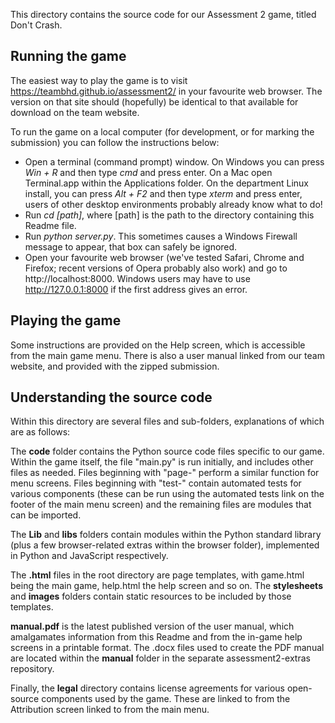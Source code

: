 This directory contains the source code for our Assessment 2 game, titled Don't Crash.

## Running the game

The easiest way to play the game is to visit https://teambhd.github.io/assessment2/ in your favourite web browser. The version on that site should (hopefully) be identical to that available for download on the team website.

To run the game on a local computer (for development, or for marking the submission) you can follow the instructions below:

* Open a terminal (command prompt) window. On Windows you can press *Win + R* and then type *cmd* and press enter. On a Mac open Terminal.app within the Applications folder. On the department Linux install, you can press *Alt + F2* and then type *xterm* and press enter, users of other desktop environments probably already know what to do!
* Run *cd [path]*, where [path] is the path to the directory containing this Readme file.
* Run *python server.py*. This sometimes causes a Windows Firewall message to appear, that box can safely be ignored.
* Open your favourite web browser (we've tested Safari, Chrome and Firefox; recent versions of Opera probably also work) and go to http://localhost:8000. Windows users may have to use http://127.0.0.1:8000 if the first address gives an error.

## Playing the game

Some instructions are provided on the Help screen, which is accessible from the main game menu. There is also a user manual linked from our team website, and provided with the zipped submission.

## Understanding the source code

Within this directory are several files and sub-folders, explanations of which are as follows:

The **code** folder contains the Python source code files specific to our game. Within the game itself, the file "main.py" is run initially, and includes other files as needed. Files beginning with "page-" perform a similar function for menu screens. Files beginning with "test-" contain automated tests for various components (these can be run using the automated tests link on the footer of the main menu screen) and the remaining files are modules that can be imported.

The **Lib** and **libs** folders contain modules within the Python standard library (plus a few browser-related extras within the browser folder), implemented in Python and JavaScript respectively.

The **.html** files in the root directory are page templates, with game.html being the main game, help.html the help screen and so on. The **stylesheets** and **images** folders contain static resources to be included by those templates.

**manual.pdf** is the latest published version of the user manual, which amalgamates information from this Readme and from the in-game help screens in a printable format. The .docx files used to create the PDF manual are located within the **manual** folder in the separate assessment2-extras repository.

Finally, the **legal** directory contains license agreements for various open-source components used by the game. These are linked to from the Attribution screen linked to from the main menu.
